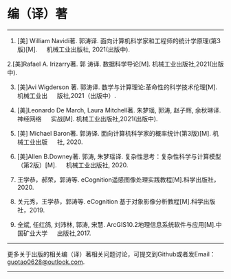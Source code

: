 # 编（译）著
---------------------------------------------

1.	[美] William Navidi著. 郭涛译. 面向计算机科学家和工程师的统计学原理(第3版)[M]. 
&emsp; 机械工业出版社, 2021(出版中).

2.[美]Rafael A. Irizarry著. 郭 涛译. 数据科学导论[M]. 机械工业出版社,2021(出版中).

3.	[美]Avi Wigderson 著. 郭涛译. 数学与计算理论:革命性的科学技术伦理[M]. 机械工业出
&emsp; 版社,2021（出版中）.

4.	[美]Leonardo De March, Laura Mitchell著. 朱梦瑶, 郭涛, 赵子辉, 余秋琳译. 神经网络
&emsp; 实战[M]. 机械工业出版社,2021(出版中).

5.	[美] Michael Baron著. 郭涛译. 面向计算机科学家的概率统计(第3版)[M]. 机械工业出版
&emsp; 社, 2020.

6.	[美]Allen B.Downey著. 郭涛, 朱梦瑶译. 复杂性思考：复杂性科学与计算模型（第2版）[M].
&emsp; 机械工业出版社, 2020.

7.	王学恭，郝荣，郭涛等. eCognition遥感图像处理实践教程[M].科学出版社，2020.

8.	关元秀，王学恭，郭涛等. eCognition 基于对象影像分析教程[M].科学出版社，2019.

9.	全斌, 任红鸽, 刘沛林, 郭涛, 宋慧. ArcGIS10.2地理信息系统软件与应用[M].中国矿业大学
&emsp; 出版社,2017. 



---------------------------------------------------

更多关于出版的相关编（译）著相关问题讨论，可提交到Github或者发Email：guotao0628@outlook.com.

-------------------------------------------------------
 
